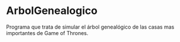 # ArbolGenealogico
Programa que trata de simular el árbol genealógico de las casas mas importantes de Game of Thrones. 
